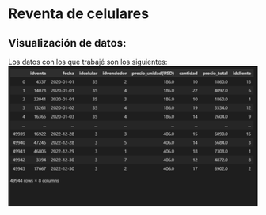 # Reventa de celulares
## Visualización de datos:
Los datos con los que trabajé son los siguientes:
![](https://github.com/AxelBrianP/Visualizacion_de_datos/blob/main/1.png)
